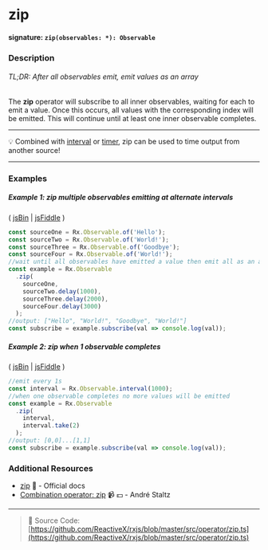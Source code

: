 # zip
#### signature: `zip(observables: *): Observable`

### Description

###### TL;DR: After all observables emit, emit values as an array

The **zip** operator will subscribe to all inner observables, waiting for each to emit a value. Once this occurs, all values with the corresponding index will be emitted. This will continue until at least one inner observable completes. 

---
:bulb:  Combined with [interval](../creation/interval) or [timer](../creation/timer.md), zip can be used to time output from another source!

---

### Examples

##### Example 1: zip multiple observables emitting at alternate intervals

( [jsBin](http://jsbin.com/lireyisira/1/edit?js,console) | [jsFiddle](https://jsfiddle.net/btroncone/ton462sg/) )

```js
const sourceOne = Rx.Observable.of('Hello');
const sourceTwo = Rx.Observable.of('World!');
const sourceThree = Rx.Observable.of('Goodbye');
const sourceFour = Rx.Observable.of('World!');
//wait until all observables have emitted a value then emit all as an array
const example = Rx.Observable
  .zip(
    sourceOne,
    sourceTwo.delay(1000),
    sourceThree.delay(2000),
    sourceFour.delay(3000)
  );
//output: ["Hello", "World!", "Goodbye", "World!"]
const subscribe = example.subscribe(val => console.log(val));
```

##### Example 2: zip when 1 observable completes

( [jsBin](http://jsbin.com/fisitatesa/1/edit?js,console) | [jsFiddle](https://jsfiddle.net/btroncone/oamyk3xr/) )

```js
//emit every 1s
const interval = Rx.Observable.interval(1000);
//when one observable completes no more values will be emitted
const example = Rx.Observable
  .zip(
    interval,
    interval.take(2)
  );
//output: [0,0]...[1,1]
const subscribe = example.subscribe(val => console.log(val));
```


### Additional Resources
* [zip](http://reactivex.io/rxjs/class/es6/Observable.js~Observable.html#static-method-zip) :newspaper: - Official docs
* [Combination operator: zip](https://egghead.io/lessons/rxjs-combination-operator-zip?course=rxjs-beyond-the-basics-operators-in-depth) :video_camera: :dollar: - André Staltz

---
> :file_folder: Source Code:  [https://github.com/ReactiveX/rxjs/blob/master/src/operator/zip.ts](https://github.com/ReactiveX/rxjs/blob/master/src/operator/zip.ts)
